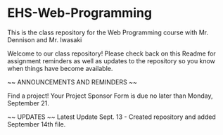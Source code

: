# EHS-Web-Programming
This is the class repository for the Web Programming course with Mr. Dennison and Mr. Iwasaki

Welcome to our class repository! Please check back on this Readme for assignment reminders as well as updates to the repository so you know when things have become available. 

~~ ANNOUNCEMENTS AND REMINDERS ~~

Find a project! Your Project Sponsor Form is due no later than Monday, September 21. 

~~ UPDATES ~~ 
Latest Update 
Sept. 13 - Created repository and added September 14th file. 

